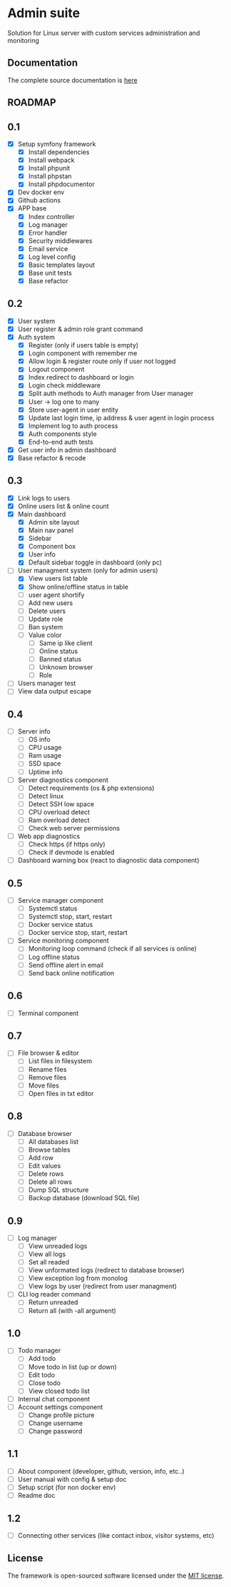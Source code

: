# Admin suite
Solution for Linux server with custom services administration and monitoring

## Documentation
The complete source documentation is [here](https://lordbecvold.github.io/admin-suite/)

## ROADMAP
## 0.1
- [X] Setup symfony framework
    - [X] Install dependencies
    - [X] Install webpack
    - [X] Install phpunit
    - [X] Install phpstan
    - [X] Install phpdocumentor
- [X] Dev docker env
- [X] Github actions
- [X] APP base
    - [X] Index controller
    - [X] Log manager
    - [X] Error handler
    - [X] Security middlewares
    - [X] Email service
    - [X] Log level config
    - [X] Basic templates layout
    - [X] Base unit tests
    - [X] Base refactor

## 0.2
- [X] User system
- [X] User register & admin role grant command
- [X] Auth system
    - [X] Register (only if users table is empty)
    - [X] Login component with remember me
    - [X] Allow login & register route only if user not logged
    - [X] Logout component
    - [X] Index redirect to dashboard or login
    - [X] Login check middleware
    - [X] Split auth methods to Auth manager from User manager
    - [X] User -> log one to many
    - [X] Store user-agent in user entity
    - [X] Update last login time, ip address & user agent in login process
    - [X] Implement log to auth process
    - [X] Auth components style
    - [X] End-to-end auth tests
- [X] Get user info in admin dashboard
- [X] Base refactor & recode

## 0.3
- [X] Link logs to users
- [X] Online users list & online count
- [X] Main dashboard
    - [X] Admin site layout
    - [X] Main nav panel
    - [X] Sidebar
    - [X] Component box
    - [X] User info
    - [X] Default sidebar toggle in dashboard (only pc)
- [ ] User managment system (only for admin users)
    - [X] View users list table
    - [X] Show online/offline status in table
    - [ ] user agent shortify
    - [ ] Add new users
    - [ ] Delete users
    - [ ] Update role
    - [ ] Ban system
    - [ ] Value color
        - [ ] Same ip like client
        - [ ] Online status
        - [ ] Banned status
        - [ ] Unknown browser
        - [ ] Role
- [ ] Users manager test
- [ ] View data output escape

## 0.4
- [ ] Server info
    - [ ] OS info
    - [ ] CPU usage
    - [ ] Ram usage
    - [ ] SSD space
    - [ ] Uptime info
- [ ] Server diagnostics component
    - [ ] Detect requirements (os & php extensions)
    - [ ] Detect linux
    - [ ] Detect SSH low space
    - [ ] CPU overload detect
    - [ ] Ram overload detect
    - [ ] Check web server permissions
- [ ] Web app diagnostics
    - [ ] Check https (if https only)
    - [ ] Check if devmode is enabled
- [ ] Dashboard warning box (react to diagnostic data component)

## 0.5
- [ ] Service manager component
    - [ ] Systemctl status
    - [ ] Systemctl stop, start, restart
    - [ ] Docker service status
    - [ ] Docker service stop, start, restart
- [ ] Service monitoring component
    - [ ] Monitoring loop command (check if all services is online)
    - [ ] Log offline status
    - [ ] Send offline alert in email
    - [ ] Send back online notification

## 0.6
- [ ] Terminal component

## 0.7
- [ ] File browser & editor
    - [ ] List files in filesystem
    - [ ] Rename files
    - [ ] Remove files
    - [ ] Move files
    - [ ] Open files in txt editor

## 0.8
- [ ] Database browser
    - [ ] All databases list
    - [ ] Browse tables
    - [ ] Add row
    - [ ] Edit values
    - [ ] Delete rows
    - [ ] Delete all rows
    - [ ] Dump SQL structure
    - [ ] Backup database (download SQL file)

## 0.9
- [ ] Log manager
    - [ ] View unreaded logs
    - [ ] View all logs 
    - [ ] Set all readed
    - [ ] View unformated logs (redirect to database browser)
    - [ ] View exception log from monolog
    - [ ] View logs by user (redirect from user managment)
- [ ] CLI log reader command
    - [ ] Return unreaded
    - [ ] Return all (with -all argument)

## 1.0
- [ ] Todo manager
    - [ ] Add todo
    - [ ] Move todo in list (up or down)
    - [ ] Edit todo
    - [ ] Close todo
    - [ ] View closed todo list
- [ ] Internal chat component
- [ ] Account settings component
    - [ ] Change profile picture
    - [ ] Change username
    - [ ] Change password

## 1.1
- [ ] About component (developer, github, version, info, etc..)
- [ ] User manual with config & setup doc
- [ ] Setup script (for non docker env)
- [ ] Readme doc

## 1.2
- [ ] Connecting other services (like contact inbox, visitor systems, etc)

## License
The framework is open-sourced software licensed under the [MIT license](https://opensource.org/licenses/MIT).
